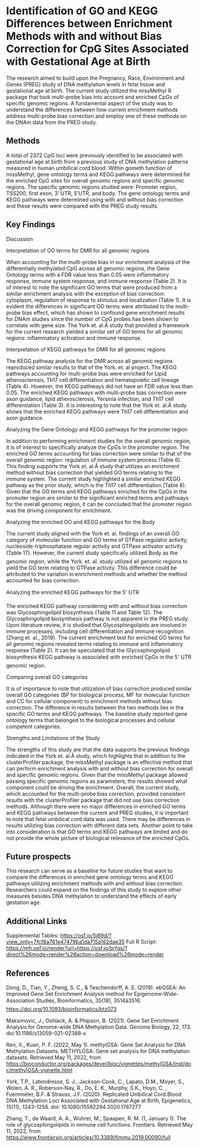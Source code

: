 # Identification of GO and KEGG Differences between Enrichment Methods with and without Bias Correction for CpG Sites Associated with Gestational Age at Birth

The research aimed to build upon the Pregnancy, Race, Environment and Genes (PREG) study of DNA methylation levels in fetal tissue and gestational age at birth. The current study utilized the missMethyl R package that took multi-probe bias into account and enriched CpGs of specific genomic regions. A fundamental aspect of the study was to understand the differences between how current enrichment methods address multi-probe bias correction and employ one of these methods on the DNAm data from the PREG study. 

## Methods
A total of  2372 CpG loci were previously identified to be associated with gestational age at birth from a previous study of DNA methylation patterns measured in human umbilical cord blood. Within gometh function of missMethyl, gene ontology terms and KEGG pathways were determined for the enriched CpG sites for overall genomic regions and specific genomic regions. The specific genomic regions studied were: Promoter region, TSS200, first exon, 3’ UTR,  5’UTR, and body. The gene ontology terms and KEGG pathways were determined using with and without bias correction and these results were compared with the PREG study results. 

## Key Findings
Discussion

Interpretation of GO terms for DMR for all genomic regions

When accounting for the multi-probe bias in our enrichment analysis of the differentially methylated CpG across all genomic regions, the Gene Ontology terms with a FDR value less than 0.05 were inflammatory response, immune system response, and immune response (Table 2). It is of interest to note the significant GO terms that were produced from a similar enrichment analysis with the exception of bias correction: cytoplasm, regulation of response to stimulus and localization (Table 1). It is evident the differences in significant GO terms were attributed to the multi-probe bias effect, which has shown to confound gene enrichment results for DNAm studies since the number of CpG probes has been shown to correlate with gene size. The York et. al.Â study that provided a framework for the current research yielded a similar set of GO terms for all genomic regions: inflammatory activation and immune response.

Interpretation of KEGG pathways for DMR for all genomic regions

The KEGG pathway analysis for the DMR across all genomic regions reproduced similar results to that of the York. et. al project. The KEGG pathways accounting for multi-probe bias were enriched for Lipid atherosclerosis, Th17 cell differentiation and hematopoietic cell lineage (Table 4). However, the KEGG pathways did not have an FDR value less than 0.05. The enriched KEGG pathways with multi-probe bias correction were axon guidance, lipid atherosclerosis, Yersinia infection, and Th17 cell differentiation (Table 3). It is interesting to note that the York et. al.Â study shows that the enriched KEGG pathways were Th17 cell differentiation and axon guidance.

Analyzing the Gene Ontology and KEGG pathways for the promoter region

In addition to performing enrichment studies for the overall genomic region, it is of interest to specifically analyze the CpGs in the promoter region. The enriched GO terms accounting for bias correction were similar to that of the overall genomic region: regulation of immune system process (Table 6). This finding supports the York et. al.Â study that utilizes an enrichment method without bias correction that yielded GO terms relating to the immune system. The current study highlighted a similar enriched KEGG pathway as the prior study, which is the Th17 cell differentiation (Table 8). Given that the GO terms and KEGG pathways enriched for the CpGs in the promoter region are similar to the significant enriched terms and pathways for the overall genomic region, it can be concluded that the promoter region was the driving component for enrichment.

Analyzing the enriched GO and KEGG pathways for the Body

The current study aligned with the York et. al. findings of an overall GO category of molecular function and GO terms of GTPase regulator activity, nucleoside-triphosphatase regular activity and GTPase activator activity (Table 17). However, the current study specifically utilized Body as the genomic region, while the York. et. al. study utilized all genomic regions to yield the GO term relating to GTPase activity. This difference could be attributed to the variation in enrichment methods and whether the method accounted for bias correction.

Analyzing the enriched KEGG pathways for the 5' UTR

The enriched KEGG pathway considering with and without bias correction was Glycosphingolipid biosynthesis (Table 11 and Table 12). The Glycosphingolipid biosynthesis pathway is not apparent in the PREG study. Upon literature review, it is studied that Glycosphingolipids are involved in immune processes, including cell differentiation and immune recognition (Zhang et. al., 2019). The current enrichment test for enriched GO terms for all genomic regions revealed terms relating to immune and inflammatory response (Table 2). It can be speculated that the Glycosphingolipid biosynthesis KEGG pathway is associated with enriched CpGs in the 5' UTR genomic region.

Comparing overall GO categories

It is of importance to note that utilization of bias correction produced similar overall GO categories (BP for biological process, MF for molecular function and CC for cellular component) to enrichment methods without bias correction. The difference in results between the two methods lies in the specific GO terms and KEGG pathways. The baseline study reported gene ontology terms that belonged to the biological processes and cellular competent categories.

Strengths and Limitations of the Study

The strengths of this study are that the data supports the previous findings indicated in the York et. al.Â study, which highlights that in addition to the clusterProfiler package, the missMethyl package is an effective method that can perform enrichment analysis with and without bias correction for overall and specific genomic regions. Given that the missMethyl package allowed passing specific genomic regions as parameters, the results showed what component could be driving the enrichment. Overall, the current study, which accounted for the multi-probe bias correction, provided consistent results with the clusterProfiler package that did not use bias correction methods. Although there were no major differences in enriched GO terms and KEGG pathways between the current and PREG studies, it is important to note that fetal umbilical cord data was used. There may be differences in results utilizing bias correction with different data sets. Another point to take into consideration is that GO terms and KEGG pathways are limited and do not provide the whole picture of biological relevance of the enriched CpGs.

## Future prospects

This research can serve as a baseline for future studies that want to compare the differences in enriched gene ontology terms and KEGG pathways utilizing enrichment methods with and without bias correction. Researchers could expand on the findings of this study to explore other measures besides DNA methylation to understand the effects of early gestation age.

## Additional Links

Supplemental Tables: https://osf.io/5j89d/?view_only=7fcf8a761e47479ba1da715a162dae35 Full R Script: https://mfr.osf.io/render?url=https://osf.io/brfqs/?direct%26mode=render%26action=download%26mode=render

## References

Dong, D., Tian, Y., Zheng, S. C., & Teschendorff, A. E. (2019). ebGSEA: An Improved Gene Set Enrichment Analysis method for Epigenome-Wide-Association Studies, Bioinformatics, 35(18), 3514â3516. https://doi.org/10.1093/bioinformatics/btz073

Maksimovic, J., Oshlack, A. & Phipson, B. (2021). Gene Set Enrichment Analysis for Genome-wide DNA Methylation Data. Genome Biology, 22, 173. doi:10.1186/s13059-021-02388-x

Ren, X., Kuan, P. F. (2022, May 1). methylGSA: Gene Set Analysis for DNA Methylation Datasets. METHYLGSA: Gene set analysis for DNA methylation datasets. Retrieved May 11, 2022, from https://bioconductor.org/packages/devel/bioc/vignettes/methylGSA/inst/doc/methylGSA-vignette.html

York, T.P., Latendresse, S. J., Jackson-Cook, C., Lapato, D.M., Moyer, S., Wolen, A. R., Roberson-Nay, R., Do, E. K., Murphy, S.K., Hoyo, C. , Fuemmeler, B.F. & Strauss, J.F. (2020). Replicated Umbilical Cord Blood DNA Methylation Loci Associated with Gestational Age at Birth, Epigenetics, 15(11), 1243-1258. doi: 10.1080/15592294.2020.1767277

Zhang, T., de Waard, A. A., Wuhrer, M., Spaapen, R. M. (1, January 1). The role of glycosphingolipids in immune cell functions. Frontiers. Retrieved May 11, 2022, from https://www.frontiersin.org/articles/10.3389/fimmu.2019.00090/full

